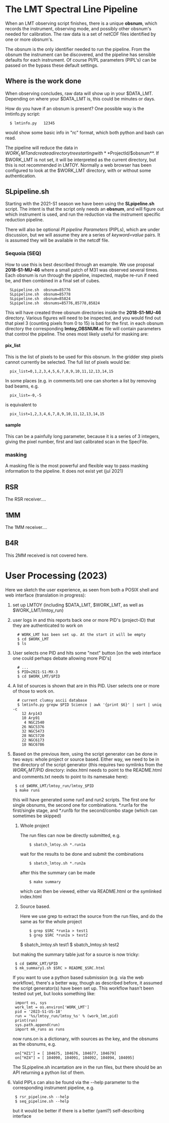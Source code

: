 # The LMT Spectral Line Pipeline

When an LMT observing script finishes, there is a unique **obsnum**,
which records the instrument, observing mode, and possibly
other obsnum's needed for calibration. The raw data is a set
of netCDF files identified by one or more obsnum's.

The obsnum is the only identifier needed to run the pipeline. From the
obsnum the instrument can be discovered, and the pipeline has sensible
defaults for each instrument. Of course PI/PL parameters (PIPL's) can
be passed on the bypass these default settings.

## Where is the work done

When observing concludes, raw data will show up in your $DATA_LMT. Depending on
where your $DATA_LMT is, this could be minutes or days.

How do you have if an obsnum is present? One possible way is the lmtinfo.py script:

      $ lmtinfo.py   12345

would show some basic info in "rc" format, which both python and bash can read.

The pipeline will reduce the data in $WORK_LMT and create a directory tree
starting with **$ProjectId/$obsnum**.  If $WORK_LMT is not set, it will be interpreted
as the current directory, but this is not recommended in LMTOY. Normally a web browser
has been configured to look at the $WORK_LMT directory, with or without some authentication.

## SLpipeline.sh

Starting with the 2021-S1 season we have been using the **SLpipeline.sh** script.
The intent is that the script only needs an **obsnum**, and will figure out which instrument
is used, and run the reduction via the instrument specific reduction pipeline.

There will also be optional *PI pipeline Parameters* (PIPLs), which
are under discussion, but we will assume they are a series of
*keyword=value* pairs. It is assumed they will be available in the
netcdf file.

### Sequoia  (SEQ)

How to use this is best described through an example. We use proposal **2018-S1-MU-46**
where a
small patch of M31 was observed several times. Each obsnum is run through the pipeline, 
inspected, maybe re-run if need be, and then combined in a final set of cubes.

      SLpipeline.sh  obsnum=85776 
      SLpipeline.sh  obsnum=85778
      SLpipeline.sh  obsnum=85824
      SLpipeline.sh  obsnums=85776,85778,85824 

This will have created three obsnum directories inside the **2018-S1-MU-46** directory.
Various figures will need to be inspected, and you would find out that pixel 3
(counting pixels from 0 to 15) is bad for the first. in each obsnum directory the
corresponding **lmtoy_OBSNUM.rc** file will contain parameters that control the pipeline.
The ones most likely useful for masking are:

#### pix_list

This is the list of pixels to be used for this obsnum. In the gridder step pixels cannot
currently be selected.  The full list of pixels would be:

      pix_list=0,1,2,3,4,5,6,7,8,9,10,11,12,13,14,15

In some places (e.g. in comments.txt) one can shorten a list by removing bad beams, e.g.

      pix_list=-0,-5

is equivalent to

      pix_list=1,2,3,4,6,7,8,9,10,11,12,13,14,15

#### sample

This can be a painfully long parameter,
because it is a series of 3 integers, giving the pixel number, first and last
calibrated scan in the SpecFile.

### masking

A masking file is the most powerful and flexible way to pass masking information
to the pipeline. It does not exist yet (jul 2021)

## RSR

The RSR receiver....

## 1MM

The 1MM receiver....

## B4R

This 2MM received is not covered here.


# User Processing (2023)

Here we sketch the user experience, as seen from both a POSIX shell
and web interface (translation in progress):

1. set up LMTOY (including $DATA_LMT, $WORK_LMT, as well as $WORK_LMT/lmtoy_run)

2. user logs in and this reports back one or more PID's (project-ID)
   that they are authenticated to work on

         # WORK_LMT has been set up. At the start it will be empty
         $ cd $WORK_LMT
         $ ls

3. User selects one PID and hits some "next" button [on the web interface
   one could perhaps debate allowing more PID's]

         # ...
         $ PID=2021-S1-MX-3
         $ cd $WORK_LMT/$PID

4. A list of sources is shown that are in this PID. User selects one
   or more of those to work on. 
   
         # current clumsy ascii database
         $ lmtinfo.py grepw $PID Science | awk '{print $6}' | sort | uniq -c
           12 Arp143
           10 Arp91
            4 NGC2540
           26 NGC5376
           32 NGC5473
           28 NGC5720
           22 NGC6173
           10 NGC6786

5. Based on the previous item, using the script generator can be done in two ways:
   whole project or source based. Either way, we need to be in
   the directory of the script generator   (this requires two symlinks from the $WORK_LMT/$PID directory:
   index.html needs to point to the README.html and comments.txt needs to point to its namesake here):

        $ cd $WORK_LMT/lmtoy_run/lmtoy_$PID
        $ make runs

   this will have generated some run1 and run2 scripts. The first one for single obsnums, the second one for
   combinations.   \*.run1a for the first/single stage,
   and \*.run1b for the second/combo stage (which can sometimes be skipped)

   1.   Whole project

        The run files can now be directly submitted, e.g.

                $ sbatch_lmtoy.sh *.run1a

        wait for the results to be done and submit the combinations

                $ sbatch_lmtoy.sh *.run2a

        after this the summary can be made

                $ make summary

        which can then be viewed, either via README.html or the symlinked index.html
		
   2.   Source based.
   
        Here we use grep to extract the source from the run files, and do the same as for the whole project

                $ grep $SRC *run1a > test1
                $ grep $SRC *run2a > test2
		$ sbatch_lmtoy.sh test1
		$ sbatch_lmtoy.sh test2
		
	 but making the summary table just for a source is now tricky:
	 
		$ cd $WORK_LMT/$PID
		$ mk_summary1.sh $SRC > README_$SRC.html

   If you want to use a python based submission (e.g. via the web workflow), there's a better way, though
   as described before, it assumed the script generator(s) have been set up. This workflow hasn't been
   tested out yet, but looks something like:

        import os, sys
        work_lmt = os.environ['WORK_LMT']
        pid = '2023-S1-US-18'
        run = '%s/lmtoy_run/lmtoy_%s' % (work_lmt,pid)
        print(run)
        sys.path.append(run)
        import mk_runs as runs

   now runs.on is a dictionary, with sources as the key, and the obsnums as the obsnums, e.g.

        on["HZ1"] = [ 104675, 104676, 104677, 104679]
        on["HZ4"] = [ 104090, 104091, 104092, 104094, 104095]

   The SLpipeline.sh incantation are in the run files, but there should be an API returning a python
   list of them.


6. Valid PIPLs can also be found via the --help parameter to the corresponding instrument pipeline, e.g.

        $ rsr_pipeline.sh --help
        $ seq_pipeline.sh --help

   but it would be better if there is a better (yaml?) self-describing interface
